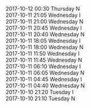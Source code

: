 2017-10-12 00:30 Thursday  N  
2017-10-11 21:05 Wednesday  I  
2017-10-11 21:00 Wednesday  N  
2017-10-11 20:45 Wednesday  I  
2017-10-11 20:40 Wednesday  N  
2017-10-11 18:05 Wednesday  I  
2017-10-11 18:00 Wednesday  N  
2017-10-11 11:50 Wednesday  I  
2017-10-11 11:45 Wednesday  N  
2017-10-11 06:10 Wednesday  I  
2017-10-11 06:05 Wednesday  N  
2017-10-11 04:45 Wednesday  I  
2017-10-11 04:40 Wednesday  N  
2017-10-10 21:20 Tuesday  I  
2017-10-10 21:10 Tuesday  N  
